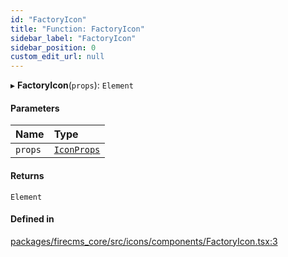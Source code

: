 ```yaml
---
id: "FactoryIcon"
title: "Function: FactoryIcon"
sidebar_label: "FactoryIcon"
sidebar_position: 0
custom_edit_url: null
---
```


▸ **FactoryIcon**(`props`): `Element`

#### Parameters

| Name | Type |
| :------ | :------ |
| `props` | [`IconProps`](../types/IconProps.md) |

#### Returns

`Element`

#### Defined in

[packages/firecms_core/src/icons/components/FactoryIcon.tsx:3](https://github.com/FireCMSco/firecms/blob/d45f3739/packages/firecms_core/src/icons/components/FactoryIcon.tsx#L3)
